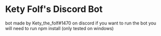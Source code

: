 # Kety Folf's Discord Bot
bot made by Kety_the_folf#1470 on discord
if you want to run the bot you will need to run npm install (only tested on windows)

